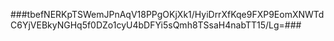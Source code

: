 ###tbefNERKpTSWemJPnAqV18PPgOKjXk1/HyiDrrXfKqe9FXP9EomXNWTdC6YjVEBkyNGHq5f0DZo1cyU4bDFYi5sQmh8TSsaH4nabTT15/Lg=###
